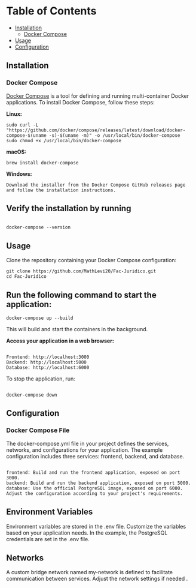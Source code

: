 # Table of Contents

- [Installation](#installation)
  - [Docker Compose](#docker-compose)
- [Usage](#usage)
- [Configuration](#configuration)

## Installation

### Docker Compose

[Docker Compose](https://docs.docker.com/compose/) is a tool for defining and running multi-container Docker applications. To install Docker Compose, follow these steps:

**Linux:**

```
sudo curl -L "https://github.com/docker/compose/releases/latest/download/docker-compose-$(uname -s)-$(uname -m)" -o /usr/local/bin/docker-compose
sudo chmod +x /usr/local/bin/docker-compose
```

**macOS:**

```
brew install docker-compose
```

**Windows:**

```
Download the installer from the Docker Compose GitHub releases page and follow the installation instructions.
```

## Verify the installation by running

```

docker-compose --version
```

## Usage
Clone the repository containing your Docker Compose configuration:

```
git clone https://github.com/MathLevi20/Fac-Juridico.git
cd Fac-Juridico
```

## Run the following command to start the application:

```
docker-compose up --build
```

This will build and start the containers in the background.

**Access your application in a web browser:**
```

Frontend: http://localhost:3000
Backend: http://localhost:5000
Database: http://localhost:6000
```

To stop the application, run:
```

docker-compose down

```

## Configuration

### Docker Compose File

The docker-compose.yml file in your project defines the services, networks, and configurations for your application. The example configuration includes three services: frontend, backend, and database.
```

frontend: Build and run the frontend application, exposed on port 3000.
backend: Build and run the backend application, exposed on port 5000.
database: Use the official PostgreSQL image, exposed on port 6000.
Adjust the configuration according to your project's requirements.
```

## Environment Variables

Environment variables are stored in the .env file. Customize the variables based on your application needs. In the example, the PostgreSQL credentials are set in the .env file.

## Networks

A custom bridge network named my-network is defined to facilitate communication between services. Adjust the network settings if needed .
